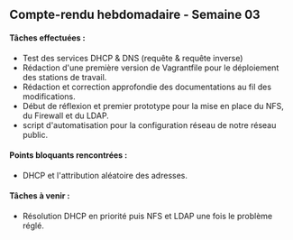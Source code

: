 ## Compte-rendu hebdomadaire - Semaine 03

#### Tâches effectuées :

- Test des services DHCP & DNS (requête & requête inverse)
- Rédaction d'une première version de Vagrantfile pour le déploiement des stations de travail.
- Rédaction et correction approfondie des documentations au fil des modifications.
- Début de réflexion et premier prototype pour la mise en place du NFS, du Firewall et du LDAP.
- script d'automatisation pour la configuration réseau de notre réseau public.

#### Points bloquants rencontrées  :

- DHCP et l'attribution aléatoire des adresses.

#### Tâches à venir :

- Résolution DHCP en priorité puis NFS et LDAP une fois le problème réglé.